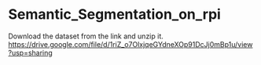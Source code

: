 # Semantic_Segmentation_on_rpi
Download the dataset from the link and unzip it. 
https://drive.google.com/file/d/1riZ_o7OlxjqeGYdneXOp91DcJj0mBp1u/view?usp=sharing
